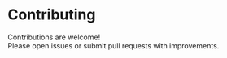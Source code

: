 # Contributing

Contributions are welcome!  
Please open issues or submit pull requests with improvements.  
